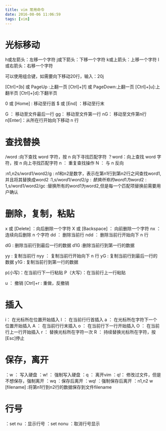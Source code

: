 ```yaml
---
title: vim 常用命令
date: 2016-08-06 11:06:59
tags: [vim]
---
```

# 光标移动
 h或左箭头：左移一个字符
 j或下箭头：下移一个字符
 k或上箭头：上移一个字符
 l或右箭头：右移一个字符

 可以使用组合键，如需要向下移动20行，输入：20j

 [Ctrl]+[b] 或 PageUp  :上翻一页
 [Ctrl]+[f] 或 PageDown:上翻一页
 [Ctrl]+[u]:上翻半页
 [Ctrl]+[d]:下翻半页

 0 或 [Home] : 移动至行首
 $ 或 [End]  ：移动至行末

 G ： 移动至文件最后一行
 gg： 移动至文件第一行
 nG： 移动至文件第n行
 n[Enter]：从所在行开始向下移动 n 行

 # 查找替换

 /word :向下查找 word 字符，按 n 向下寻找匹配字符
 ？word：向上查找 word 字符，按 n 向上寻找匹配字符
 n ： 重复查找操作
 N ： 与 n 反向

 :n1,n2s/word1/word2/g : n1和n2是数字，表示在第n1行到第n2行之间查找word1,并且将其替换成word2
 :1,$s/word1/word2/g  :替换所有的word1为word2
 :1,$s/word1/word2/gc  :替换所有的word1为word2,但是每一个匹配项替换前需要用户确认

 # 删除，复制，粘贴

 x 或 [Delete] ：向后删除一个字符
 X 或 [Backspace] ： 向前删除一个字符
 nx ： 连续向后删除 n 个字符
 dd ： 删除当前行
 ndd ： 删除当前行开始向下 n 行

 dG : 删除当前行到最后一行的数据
 d1G :删除当前行到第一行的数据

 yy : 复制当前行
 nyy ： 复制当前行开始向下 n 行
 yG : 复制当前行到最后一行的数据
 y1G : 复制当前行到第一行的数据

 p(小写)：在当前行下一行粘贴
 P（大写）：在当前行上一行粘贴

 u ： 撤销
 [Ctrl]+r : 重做，反撤销

 # 插入
 i： 在光标所在位置开始插入
 I ： 在当前行行首插入
 a ： 在光标所在字符下一个位置开始插入
 A ： 在当前行行末插入
 o ： 在当前行下一行开始插入
 O ： 在当前行上一行开始插入
 r ： 替换光标所在字符一次
 R ： 持续替换光标所在字符，按[Esc]停止

 # 保存，离开
 ：w ： 写入硬盘
 ：w! ： 强制写入硬盘
 ：q ： 离开vim
 ：q!： 修改过文件，但是不想保存，强制离开
 ：wq ：保存后离开
 ：wq! ：强制保存后离开
 ：n1,n2 w [filename] :将第n1行到n2行的数据保存到文件filename

 # 行号
：set nu ：显示行号
：set nonu ：取消行号显示
